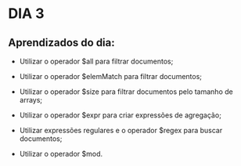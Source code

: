 # DIA 3

## Aprendizados do dia:
* Utilizar o operador $all para filtrar documentos;

* Utilizar o operador $elemMatch para filtrar documentos;

* Utilizar o operador $size para filtrar documentos pelo tamanho de arrays;

* Utilizar o operador $expr para criar expressões de agregação;

* Utilizar expressões regulares e o operador $regex para buscar documentos;

* Utilizar o operador $mod.